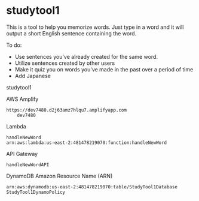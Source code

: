 # studytool1


This is a tool to help you memorize words.
Just type in a word and it will output a short English sentence containing the word.

To do:
* Use sentences you've already created for the same word.
* Utilize sentences created by other users
* Make it quiz you on words you've made in the past over a period of time
* Add Japanese


studytool1

AWS Amplify

	https://dev7480.d2j63amz7hlqu7.amplifyapp.com	
        dev7480

Lambda

	handleNewWord
	arn:aws:lambda:us-east-2:481478219070:function:handleNewWord

API Gateway

	handleNewWordAPI

DynamoDB Amazon Resource Name (ARN)

	arn:aws:dynamodb:us-east-2:481478219070:table/StudyTool1Database
	StudyTool1DynamoPolicy
